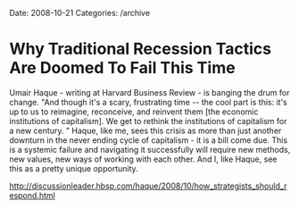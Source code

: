 Date: 2008-10-21
Categories: /archive

# Why Traditional Recession Tactics Are Doomed To Fail This Time

Umair Haque - writing at Harvard Business Review - is banging the drum for change. "And though it's a scary, frustrating time -- the cool part is this: it's up to us to reimagine, reconceive, and reinvent them [the economic institutions of capitalism]. We get to rethink the institutions of capitalism for a new century. "   Haque, like me, sees this crisis as more than just another downturn in the never ending cycle of capitalism - it is a bill come due.  This is a systemic failure and navigating it successfully will require new methods, new values, new ways of working with each other.  And I, like Haque, see this as a pretty unique opportunity.

<a href="http://www.thedailybeast.com/blogs-and-stories/2008-10-27/my-brush-with-rush/">
http://discussionleader.hbsp.com/haque/2008/10/how_strategists_should_respond.html</a>
